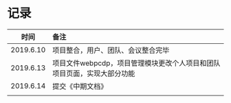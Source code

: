 # 记录



|   时间    | 备注                                                         |
| :-------: | :----------------------------------------------------------- |
| 2019.6.10 | 项目整合，用户、团队、会议整合完毕                           |
| 2019.6.13 | 项目文件webpcdp，项目管理模块更改个人项目和团队项目页面，实现大部分功能 |
| 2019.6.14 | 提交《中期文档》                                             |
|           |                                                              |

